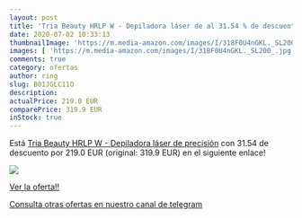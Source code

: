 ```yaml
---
layout: post
title: 'Tria Beauty HRLP W - Depiladora láser de al 31.54 % de descuento'
date: 2020-07-02 10:33:13
thumbnailImage: 'https://m.media-amazon.com/images/I/318F0U4nGKL._SL200_.jpg'
images: [ 'https://m.media-amazon.com/images/I/318F0U4nGKL._SL200_.jpg' ]
comments: true
category: ofertas
author: ring
slug: B01JGLC11O
description:
actualPrice: 219.0 EUR
comparePrice: 319.9 EUR
inStock: true
---
```


Está [Tria Beauty HRLP W - Depiladora láser de precisión](https://www.amazon.com/dp/B01JGLC11O/?tag=redken08-20) con 31.54 de descuento por 219.0 EUR (original: 319.9 EUR) en el siguiente enlace!

[![](https://m.media-amazon.com/images/I/318F0U4nGKL._SL200_.jpg)](https://www.amazon.com/dp/B01JGLC11O/?tag=redken08-20)

[Ver la oferta!!](https://www.amazon.com/dp/B01JGLC11O/?tag=redken08-20)

[Consulta otras ofertas en nuestro canal de telegram](https://t.me/s/ofertas25)
